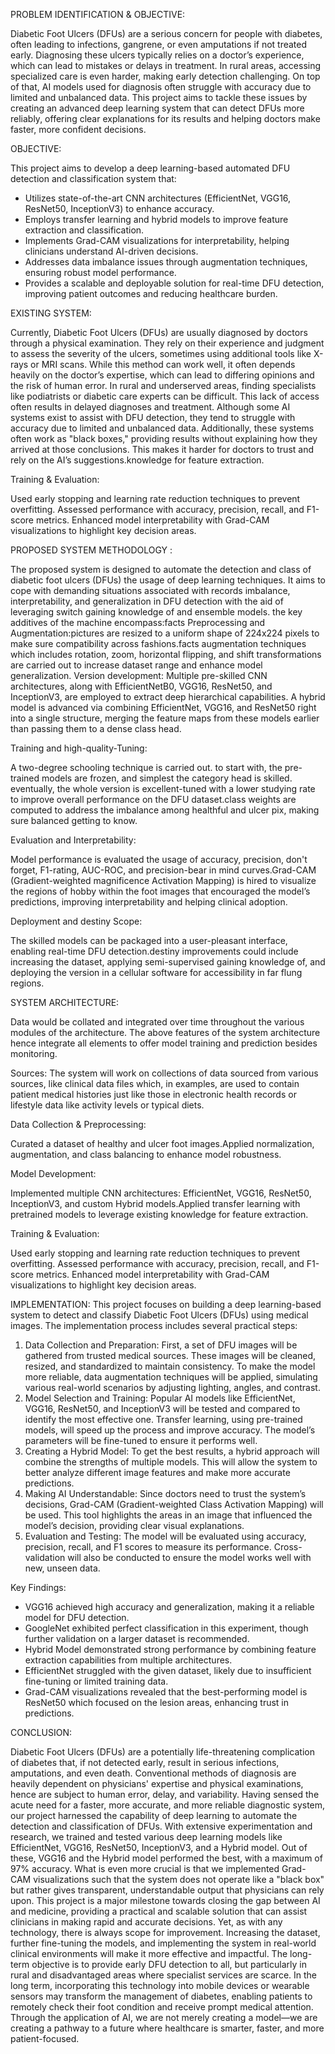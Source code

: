 PROBLEM IDENTIFICATION & OBJECTIVE:


Diabetic Foot Ulcers (DFUs) are a serious concern for people with diabetes, often leading to
infections, gangrene, or even amputations if not treated early. Diagnosing these ulcers typically
relies on a doctor’s experience, which can lead to mistakes or delays in treatment. In rural areas,
accessing specialized care is even harder, making early detection challenging. On top of that, AI
models used for diagnosis often struggle with accuracy due to limited and unbalanced data. This
project aims to tackle these issues by creating an advanced deep learning system that can detect
DFUs more reliably, offering clear explanations for its results and helping doctors make faster,
more confident decisions.

OBJECTIVE:


This project aims to develop a deep learning-based automated DFU detection and classification
system that:

- Utilizes state-of-the-art CNN architectures (EfficientNet, VGG16, ResNet50,
InceptionV3) to enhance accuracy.
- Employs transfer learning and hybrid models to improve feature extraction and
classification.
- Implements Grad-CAM visualizations for interpretability, helping clinicians understand
AI-driven decisions.
- Addresses data imbalance issues through augmentation techniques, ensuring robust model
performance.
- Provides a scalable and deployable solution for real-time DFU detection, improving
patient outcomes and reducing healthcare burden.

EXISTING SYSTEM:


Currently, Diabetic Foot Ulcers (DFUs) are usually diagnosed by doctors through a physical
examination. They rely on their experience and judgment to assess the severity of the ulcers,
sometimes using additional tools like X-rays or MRI scans. While this method can work well, it
often depends heavily on the doctor’s expertise, which can lead to differing opinions and the risk of
human error.
In rural and underserved areas, finding specialists like podiatrists or diabetic care experts can be
difficult. This lack of access often results in delayed diagnoses and treatment. Although some AI
systems exist to assist with DFU detection, they tend to struggle with accuracy due to limited and
unbalanced data. Additionally, these systems often work as "black boxes," providing results without
explaining how they arrived at those conclusions. This makes it harder for doctors to trust and rely
on the AI’s suggestions.knowledge for feature extraction.


Training & Evaluation:


Used early stopping and learning rate reduction techniques to prevent overfitting.
Assessed performance with accuracy, precision, recall, and F1-score metrics.
Enhanced model interpretability with Grad-CAM visualizations to highlight key decision areas. 

PROPOSED SYSTEM METHODOLOGY :


The proposed system is designed to automate the detection and class of diabetic foot ulcers (DFUs)
the usage of deep learning techniques. It aims to cope with demanding situations associated with
records imbalance, interpretability, and generalization in DFU detection with the aid of leveraging
switch gaining knowledge of and ensemble models. the key additives of the machine
encompass:facts Preprocessing and Augmentation:pictures are resized to a uniform shape of
224x224 pixels to make sure compatibility across fashions.facts augmentation techniques which
includes rotation, zoom, horizontal flipping, and shift transformations are carried out to increase
dataset range and enhance model generalization.
Version development: Multiple pre-skilled CNN architectures, along with EfficientNetB0,
VGG16, ResNet50, and InceptionV3, are employed to extract deep hierarchical capabilities. A
hybrid model is advanced via combining EfficientNet, VGG16, and ResNet50 right into a single
structure, merging the feature maps from these models earlier than passing them to a dense class
head.

Training and high-quality-Tuning: 

A two-degree schooling technique is carried out. to start with,
the pre-trained models are frozen, and simplest the category head is skilled. eventually, the whole
version is excellent-tuned with a lower studying rate to improve overall performance on the DFU
dataset.class weights are computed to address the imbalance among healthful and ulcer pix, making
sure balanced getting to know.

Evaluation and Interpretability: 

Model performance is evaluated the usage of accuracy,
precision, don't forget, F1-rating, AUC-ROC, and precision-bear in mind curves.Grad-CAM
(Gradient-weighted magnificence Activation Mapping) is hired to visualize the regions of hobby
within the foot images that encouraged the model’s predictions, improving interpretability and
helping clinical adoption.

Deployment and destiny Scope: 

The skilled models can be packaged into a user-pleasant
interface, enabling real-time DFU detection.destiny improvements could include increasing the
dataset, applying semi-supervised gaining knowledge of, and deploying the version in a cellular
software for accessibility in far flung regions.

SYSTEM ARCHITECTURE:


Data would be collated and integrated over time throughout the various modules of the architecture.
The above features of the system architecture hence integrate all elements to offer model training
and prediction besides monitoring.

Sources: The system will work on collections of data sourced from various sources, like clinical
data files which, in examples, are used to contain patient medical histories just like those in
electronic health records or lifestyle data like activity levels or typical diets.

Data Collection & Preprocessing:


Curated a dataset of healthy and ulcer foot images.Applied normalization, augmentation, and class
balancing to enhance model robustness.

Model Development:


Implemented multiple CNN architectures: EfficientNet, VGG16, ResNet50, InceptionV3, and
custom Hybrid models.Applied transfer learning with pretrained models to leverage existing
knowledge for feature extraction.

Training & Evaluation:


Used early stopping and learning rate reduction techniques to prevent overfitting.
Assessed performance with accuracy, precision, recall, and F1-score metrics.
Enhanced model interpretability with Grad-CAM visualizations to highlight key decision areas. 

IMPLEMENTATION:
This project focuses on building a deep learning-based system to detect and classify Diabetic Foot
Ulcers (DFUs) using medical images. The implementation process includes several practical steps:
1. Data Collection and Preparation:
First, a set of DFU images will be gathered from trusted medical sources. These images will be
cleaned, resized, and standardized to maintain consistency. To make the model more reliable, data
augmentation techniques will be applied, simulating various real-world scenarios by adjusting
lighting, angles, and contrast.
2. Model Selection and Training:
Popular AI models like EfficientNet, VGG16, ResNet50, and InceptionV3 will be tested and
compared to identify the most effective one. Transfer learning, using pre-trained models, will speed
up the process and improve accuracy. The model’s parameters will be fine-tuned to ensure it
performs well.
3. Creating a Hybrid Model:
To get the best results, a hybrid approach will combine the strengths of multiple models. This will
allow the system to better analyze different image features and make more accurate predictions.
4. Making AI Understandable:
Since doctors need to trust the system’s decisions, Grad-CAM (Gradient-weighted Class Activation
Mapping) will be used. This tool highlights the areas in an image that influenced the model’s
decision, providing clear visual explanations.
5. Evaluation and Testing:
The model will be evaluated using accuracy, precision, recall, and F1 scores to measure its
performance. Cross-validation will also be conducted to ensure the model works well with new,
unseen data.

Key Findings:


- VGG16 achieved high accuracy and generalization, making it a reliable model for DFU
detection.
- GoogleNet exhibited perfect classification in this experiment, though further validation on a
larger dataset is recommended.
- Hybrid Model demonstrated strong performance by combining feature extraction
capabilities from multiple architectures.
- EfficientNet struggled with the given dataset, likely due to insufficient fine-tuning or
limited training data.
- Grad-CAM visualizations revealed that the best-performing model is ResNet50 which
focused on the lesion areas, enhancing trust in predictions.

CONCLUSION:


Diabetic Foot Ulcers (DFUs) are a potentially life-threatening complication of diabetes that, if not
detected early, result in serious infections, amputations, and even death. Conventional methods of
diagnosis are heavily dependent on physicians' expertise and physical examinations, hence are
subject to human error, delay, and variability. Having sensed the acute need for a faster, more
accurate, and more reliable diagnostic system, our project harnessed the capability of deep learning
to automate the detection and classification of DFUs.
With extensive experimentation and research, we trained and tested various deep learning models
like EfficientNet, VGG16, ResNet50, InceptionV3, and a Hybrid model. Out of these, VGG16 and
the Hybrid model performed the best, with a maximum of 97% accuracy. What is even more crucial
is that we implemented Grad-CAM visualizations such that the system does not operate like a
"black box" but rather gives transparent, understandable output that physicians can rely upon.
This project is a major milestone towards closing the gap between AI and medicine, providing a
practical and scalable solution that can assist clinicians in making rapid and accurate decisions. Yet,
as with any technology, there is always scope for improvement. Increasing the dataset, further
fine-tuning the models, and implementing the system in real-world clinical environments will make
it more effective and impactful. The long-term objective is to provide early DFU detection to all,
but particularly in rural and disadvantaged areas where specialist services are scarce.
In the long term, incorporating this technology into mobile devices or wearable sensors may
transform the management of diabetes, enabling patients to remotely check their foot condition and
receive prompt medical attention. Through the application of AI, we are not merely creating a
model—we are creating a pathway to a future where healthcare is smarter, faster, and more
patient-focused.

